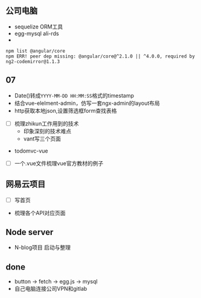 
## 公司电脑
+ sequelize ORM工具
+ egg-mysql  ali-rds
+ 

```
npm list @angular/core
npm ERR! peer dep missing: @angular/core@^2.1.0 || ^4.0.0, required by ng2-codemirror@1.1.3
```

## 07
+ Date()转成`YYYY-MM-DD HH:MM:SS`格式的timestamp
+ 结合vue-elelment-admin，仿写一套ngx-admin的layout布局
+ http获取本地json,设置筛选框form查找表格

+ [ ] 梳理zhikun工作用到的技术
  + 印象深刻的技术难点
  + vant写三个页面


+ todomvc-vue
+ [ ] 一个.vue文件梳理vue官方教材的例子


## 网易云项目
+ [ ] 写首页
+ 梳理各个API对应页面


## Node server
+ N-blog项目 启动与整理


## done
+ button -> fetch -> egg.js -> mysql
+ 自己电脑连接公司VPN和gitlab